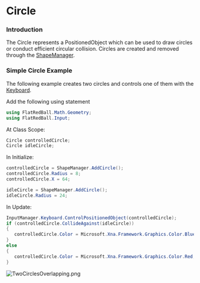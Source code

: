 # Circle

### Introduction

The Circle represents a PositionedObject which can be used to draw circles or conduct efficient circular collision. Circles are created and removed through the [ShapeManager](../../../../../frb/docs/index.php).

### Simple Circle Example

The following example creates two circles and controls one of them with the [Keyboard](../../../../../frb/docs/index.php).

Add the following using statement

```csharp
using FlatRedBall.Math.Geometry;
using FlatRedBall.Input;
```

At Class Scope:

```csharp
Circle controlledCircle;
Circle idleCircle;
```

In Initialize:

```csharp
controlledCircle = ShapeManager.AddCircle();
controlledCircle.Radius = 8;
controlledCircle.X = 64;

idleCircle = ShapeManager.AddCircle();
idleCircle.Radius = 24;
```

In Update:

```csharp
InputManager.Keyboard.ControlPositionedObject(controlledCircle);
if (controlledCircle.CollideAgainst(idleCircle))
{
   controlledCircle.Color = Microsoft.Xna.Framework.Graphics.Color.Blue;
}
else
{
   controlledCircle.Color = Microsoft.Xna.Framework.Graphics.Color.Red;
}
```

![TwoCirclesOverlapping.png](../../../../../.gitbook/assets/migrated\_media-TwoCirclesOverlapping.png)
